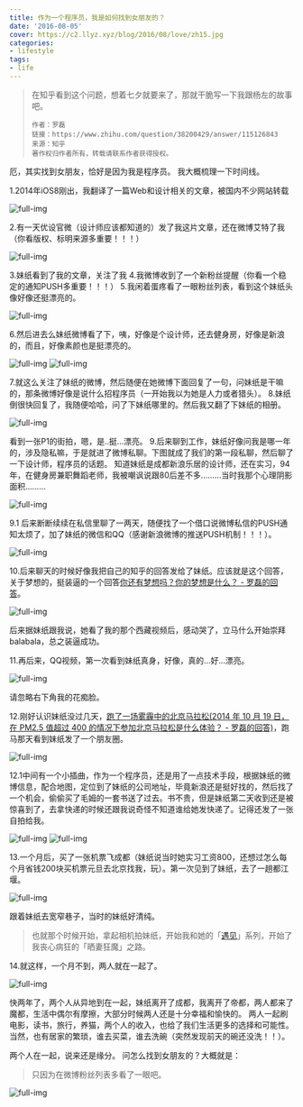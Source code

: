 ```yaml
---
title: 作为一个程序员，我是如何找到女朋友的？
date: '2016-08-05'
cover: https://c2.llyz.xyz/blog/2016/08/love/zh15.jpg
categories:
- lifestyle
tags:
- life
---
```


> 在知乎看到这个问题，想着七夕就要来了，那就干脆写一下我跟杨左的故事吧。
>
> ```
> 作者：罗磊
> 链接：https://www.zhihu.com/question/38200429/answer/115126843
> 来源：知乎
> 著作权归作者所有，转载请联系作者获得授权。
> ```

厄，其实找到女朋友，恰好是因为我是程序员。 我大概梳理一下时间线。

1.2014年iOS8刚出，我翻译了一篇Web和设计相关的文章，被国内不少网站转载

![full-img](https://c2.llyz.xyz/blog/2016/08/love/zh1.jpg)

2.有一天优设官微（设计师应该都知道的）发了我这片文章，还在微博艾特了我（你看版权、标明来源多重要！！！）

![full-img](https://c2.llyz.xyz/blog/2016/08/love/zh2.jpg)

3.妹纸看到了我的文章，关注了我 4.我微博收到了一个新粉丝提醒（你看一个稳定的通知PUSH多重要！！！） 5.我闲着蛋疼看了一眼粉丝列表，看到这个妹纸头像好像还挺漂亮的。

![full-img](https://c2.llyz.xyz/blog/2016/08/love/zh3.jpg)

6.然后进去么妹纸微博看了下，咦，好像是个设计师，还去健身房，好像是新浪的，而且，好像素颜也是挺漂亮的。

![full-img](https://c2.llyz.xyz/blog/2016/08/love/zh4.jpg) ![full-img](https://c2.llyz.xyz/blog/2016/08/love/zh5.jpg)

7.就这么关注了妹纸的微博，然后随便在她微博下面回复了一句，问妹纸是干嘛的，那条微博好像是说什么招程序员（一开始我以为她是人力或者猎头）。 8.妹纸倒很快回复了，我随便哈哈，问了下妹纸哪里的。然后我又翻了下妹纸的相册。

![full-img](https://c2.llyz.xyz/blog/2016/08/love/zh6.jpg)

看到一张P1的街拍，嗯，是..挺...漂亮。 9.后来聊到工作，妹纸好像问我是哪一年的，涉及隐私嘛，于是就进了微博私聊。下图就成了我们的第一段私聊，然后聊了一下设计师，程序员的话题。 知道妹纸是成都新浪乐居的设计师，还在实习，94年，在健身房兼职舞蹈老师，我被嘲讽说跟80后差不多………当时我那个心理阴影面积………

![full-img](https://c2.llyz.xyz/blog/2016/08/love/zh7.jpg)

9.1 后来断断续续在私信里聊了一两天，随便找了一个借口说微博私信的PUSH通知太烦了，加了妹纸的微信和QQ（感谢新浪微博的推送PUSH机制！！！）。

![full-img](https://c2.llyz.xyz/blog/2016/08/love/zh8.jpg)

10.后来聊天的时候好像我把自己的知乎的回答发给了妹纸。应该就是这个回答，关于梦想的，挺装逼的一个回答[你还有梦想吗？你的梦想是什么？ - 罗磊的回答](https://www.zhihu.com/question/20442677/answer/15149702)。

![full-img](https://c2.llyz.xyz/blog/2016/08/love/zh9.jpg)

后来据妹纸跟我说，她看了我的那个西藏视频后，感动哭了，立马什么开始崇拜balabala，总之装逼成功。

11.再后来，QQ视频，第一次看到妹纸真身，好像，真的...好...漂亮。

![full-img](https://c2.llyz.xyz/blog/2016/08/love/zh10.jpg)

请忽略右下角我的花痴脸。

12.刚好认识妹纸没过几天，[跑了一场雾霾中的北京马拉松(2014 年 10 月 19 日，在 PM2.5 值超过 400 的情况下参加北京马拉松是什么体验？ - 罗磊的回答)](https://www.zhihu.com/question/26093366/answer/32146522)，跑马那天看到妹纸发了一个朋友圈。

![full-img](https://c2.llyz.xyz/blog/2016/08/love/zh11.jpg)

12.1中间有一个小插曲，作为一个程序员，还是用了一点技术手段，根据妹纸的微博信息，配合地图，定位到了妹纸的公司地址，毕竟新浪还是挺好找的，然后找了一个机会，偷偷买了毛姆的一套书送了过去。书不贵，但是妹纸第二天收到还是被惊喜到了，去拿快递的时候还跟我说奇怪不知道谁给她发快递了。记得还发了一张自拍给我。

![full-img](https://c2.llyz.xyz/blog/2016/08/love/zh12.jpg) ![full-img](https://c2.llyz.xyz/blog/2016/08/love/zh13.jpg)

13.一个月后，买了一张机票飞成都（妹纸说当时她实习工资800，还想过怎么每个月省钱200块买机票元旦去北京找我，玩）。第一次见到了妹纸，去了一趟都江堰。

![full-img](https://c2.llyz.xyz/blog/2016/08/love/zh14.jpg)

跟着妹纸去宽窄巷子，当时的妹纸好清纯。

> 也就那个时候开始，拿起相机拍妹纸，开始我和她的「[遇见](https://luolei.org/tag/travel/)」系列，开始了我丧心病狂的「晒妻狂魔」之路。

14.就这样，一个月不到，两人就在一起了。

![full-img](https://c2.llyz.xyz/blog/2016/08/love/zh15.jpg)

快两年了，两个人从异地到在一起，妹纸离开了成都，我离开了帝都，两人都来了魔都，生活中偶尔有摩擦，大部分时候两人还是十分幸福和愉快的。 两人一起刷电影，读书，旅行，养猫，两个人的收入，也给了我们生活更多的选择和可能性。 当然，也有居家的繁琐，谁去买菜，谁去洗碗（突然发现前天的碗还没洗！！）。

两个人在一起，说来还是缘分。 问怎么找到女朋友的？大概就是：

> 只因为在微博粉丝列表多看了一眼吧。

![full-img](https://c2.llyz.xyz/blog/2016/08/love/copy35.JPG)
